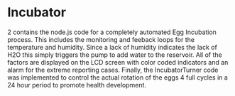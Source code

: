 # Incubator
2 contains the node.js code for a completely automated  Egg Incubation process.  This includes the monitoring and feeback loops for the temperature and humidity.  Since a lack of humidity indicates the lack of H2O this simply triggers the pump to add water to the reservoir.   All of the factors are displayed on the LCD screen with color coded indicators and an alarm for the extreme reporting cases.
Finally, the IncubatorTurner code was implemented to control the actual rotation of the eggs 4 full cycles in a 24 hour period to promote health development. 
